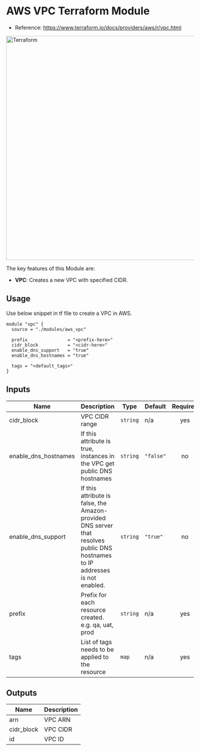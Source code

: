 AWS VPC Terraform Module
=========

- Reference: https://www.terraform.io/docs/providers/aws/r/vpc.html

<img alt="Terraform" src="https://cdn.rawgit.com/hashicorp/terraform-website/master/content/source/assets/images/logo-hashicorp.svg" width="600px">

The key features of this Module are:
 
- **VPC**: Creates a new VPC with specified CIDR.

Usage
-------------------------------

Use below snippet in tf file to create a VPC in AWS.

```
module "vpc" {
  source = "./modules/aws_vpc"

  prefix               = "<prefix-here>"
  cidr_block           = "<cidr-here>"
  enable_dns_support   = "true"
  enable_dns_hostnames = "true"

  tags = "<default_tags>"
}
```


## Inputs

| Name | Description | Type | Default | Required |
|------|-------------|------|---------|:-----:|
| cidr\_block | VPC CIDR range | `string` | n/a | yes |
| enable\_dns\_hostnames | If this attribute is true, instances in the VPC get public DNS hostnames | `string` | `"false"` | no |
| enable\_dns\_support | If this attribute is false, the Amazon-provided DNS server that resolves public DNS hostnames to IP addresses is not enabled. | `string` | `"true"` | no |
| prefix | Prefix for each resource created. e.g. qa, uat, prod | `string` | n/a | yes |
| tags | List of tags needs to be applied to the resource | `map` | n/a | yes |

## Outputs

| Name | Description |
|------|-------------|
| arn | VPC ARN |
| cidr\_block | VPC CIDR |
| id | VPC ID |
